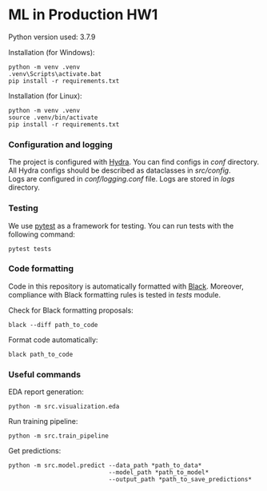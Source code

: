 # ML in Production HW1
Python version used: 3.7.9

Installation (for Windows):  

    python -m venv .venv
    .venv\Scripts\activate.bat
    pip install -r requirements.txt

Installation (for Linux):  

    python -m venv .venv
    source .venv/bin/activate
    pip install -r requirements.txt

### Configuration and logging
The project is configured with [Hydra](https://hydra.cc/). You can find configs in *conf* directory.
All Hydra configs should be described as dataclasses in *src/config*.  
Logs are configured in *conf/logging.conf* file. Logs are stored in *logs* directory.

### Testing
We use [pytest](https://docs.pytest.org/) as a framework for testing. You can run tests with the following command:

    pytest tests

### Code formatting
Code in this repository is automatically formatted with [Black](https://github.com/psf/black). 
Moreover, compliance with Black formatting rules is tested in *tests* module.  

Check for Black formatting proposals:

    black --diff path_to_code

Format code automatically:

    black path_to_code

### Useful commands

EDA report generation:

    python -m src.visualization.eda

Run training pipeline:

    python -m src.train_pipeline

Get predictions:
    
    python -m src.model.predict --data_path *path_to_data* 
                                --model_path *path_to_model* 
                                --output_path *path_to_save_predictions*
